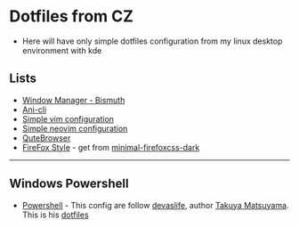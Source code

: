 # Dotfiles from CZ
- Here will have only simple dotfiles configuration from my linux desktop environment with kde

## Lists
- [Window Manager - Bismuth](https://bismuth-forge.github.io/bismuth/) 
- [Ani-cli](https://github.com/pystardust/ani-cli)
- [Simple vim configuration](.vimrc)
- [Simple neovim configuration](/.config/nvim/init.vim)
- [QuteBrowser](/.config/qutebrowser)
- [FireFox Style](/firefox-css) - get from [minimal-firefoxcss-dark](https://github.com/ch3jun/minimal-firefoxcss-dark)

--------------------------------------------------------------------------

## Windows Powershell
- [Powershell](/.config/powershell) - This config are follow [devaslife](https://www.youtube.com/channel/UC7yZ6keOGsvERMp2HaEbbXQ), author [Takuya Matsuyama](https://github.com/craftzdog). This is his [dotfiles](https://github.com/craftzdog/dotfiles-public)
